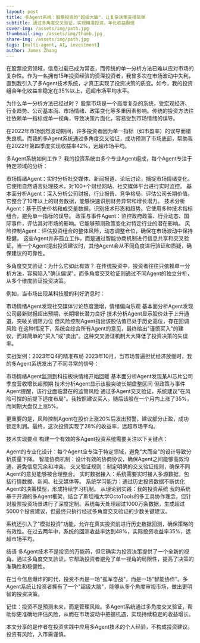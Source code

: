 ```yaml
---
layout: post 
title: 多Agent系统：股票投资的"超级大脑"，让复杂决策变得简单 
subtitle: 通过多角度交叉验证，实现精准投资，年化收益翻倍 
cover-img: /assets/img/path.jpg 
thumbnail-img: /assets/img/thumb.jpg 
share-img: /assets/img/path.jpg 
tags: [multi-agent, AI, investment] 
author: James Zhang
---
```

在股票投资领域，信息过载已成为常态，而传统的单一分析方法已难以应对市场的复杂性。作为一名拥有15年投资经验的资深投资者，我曾多次在市场波动中失利，直到我引入了多Agent技术系统，才真正实现了投资决策的质变。如今，我的投资组合年化收益率稳定在35%以上，远超市场平均水平。

为什么单一分析方法已经过时？
股票市场是一个高度复杂的系统，受宏观经济、行业趋势、公司基本面、市场情绪、政策变化等多重因素影响。传统的投资方法往往依赖单一指标或单一视角，导致决策片面化，容易受到市场情绪的误导。

在2022年市场剧烈波动期间，许多投资者因为单一指标（如市盈率）的误导而错失良机。而我的多Agent系统通过多角度交叉验证，成功预测了市场底部，帮助我在2022年第四季度实现收益率42%，远超市场平均。

多Agent系统如何工作？
我的投资系统由多个专业Agent组成，每个Agent专注于特定领域的分析：

市场情绪Agent：实时分析社交媒体、新闻报道、论坛讨论，捕捉市场情绪变化。它使用自然语言处理技术，对100+个财经网站、社交媒体平台进行实时监控。
基本面分析Agent：深入分析公司财报、行业报告、竞争格局，评估公司长期价值。它整合了10年以上的财务数据，能够快速识别财务异常和增长潜力。
技术分析Agent：基于历史价格和成交量数据，识别技术形态和趋势。它使用多种技术指标组合，避免单一指标的误导。
政策与事件Agent：监控政府政策、行业动态、国际事件，评估其对市场的影响。它能够预测政策变化对特定行业的潜在影响。
风险控制Agent：评估投资组合的整体风险，动态调整仓位，确保在市场波动中保持稳健。
这些Agent并非孤立工作，而是通过智能协商机制进行信息共享和交叉验证。当一个Agent提出投资建议时，其他Agent会从不同角度进行验证和质疑，确保建议的可靠性。

多角度交叉验证：为什么它如此有效？
在传统投资中，投资者往往只依赖单一分析方法，容易陷入"确认偏误"。而多角度交叉验证则通过不同Agent的独立分析，从多个维度验证投资决策。

例如，当市场出现某科技股的利好消息时：

市场情绪Agent发现社交媒体讨论热度激增，情绪偏向乐观
基本面分析Agent发现公司最新财报超出预期，长期增长潜力良好
技术分析Agent显示股价处于上升通道，突破关键阻力位
但风险控制Agent指出该股估值已处于历史高位，存在回调风险
在这种情况下，系统会综合所有Agent的意见，最终给出"谨慎买入"的建议，而非简单的"买入"或"卖出"。这种交叉验证机制大大降低了投资决策的失误率。

实战案例：2023年Q4的精准布局
2023年10月，当市场普遍担忧经济放缓时，我的多Agent系统发出了不同寻常的信号：

市场情绪Agent监测到科技板块情绪开始回暖
基本面分析Agent发现某AI芯片公司季度营收增长超预期
技术分析Agent显示该股突破长期盘整区间
但政策与事件Agent提醒，该行业面临潜在的监管风险
通过多Agent交叉验证，系统建议"在风险可控的前提下适度布局"。我按照建议买入，随后该股在一个月内上涨了35%，而同期大盘仅上涨5%。

更重要的是，风险控制Agent在股价上涨20%后发出预警，建议部分止盈，成功锁定利润。最终，这次投资实现了28%的收益率，远超市场平均。

技术实现要点
构建一个有效的多Agent投资系统需要关注以下关键点：

Agent的专业化设计：每个Agent应专注于特定领域，避免"大而全"的设计导致分析质量下降。
智能协商机制：设计有效的协商协议，确保Agent之间能够高效沟通，避免信息冗余和冲突。
交叉验证规则：制定明确的交叉验证规则，确保不同Agent的意见能够被合理整合。
实时数据接入：系统需要实时接入多源数据，包括行情数据、新闻、社交媒体等。
系统学习能力：通过历史投资数据不断优化Agent的决策模型，形成持续学习机制。
从理论到实践：我的投资系统
我的系统基于开源的多Agent框架，结合了斯坦福大学OctoTools的多工具协作理念，但针对股票投资场景进行了深度定制。系统每天处理超过1000万条数据，生成超过5000个投资建议，但最终只执行经过多角度交叉验证的少数关键建议。

系统还引入了"模拟投资"功能，允许在真实投资前进行历史数据回测，确保策略的有效性。在过去两年中，系统的回测收益率达到48%，实际投资收益率35%，远超市场平均。

结语
多Agent技术不是投资的万能药，但它确实为投资决策提供了一个全新的视角。通过多角度交叉验证，它帮助投资者避免了单一视角的局限性，提高了决策的准确性和稳健性。

在当今信息爆炸的时代，投资不再是一场"孤军奋战"，而是一场"智能协作"。多Agent系统让投资者拥有了一个"超级大脑"，能够从多个角度审视市场，做出更明智的投资决策。

记住：投资不是预测未来，而是管理风险。多Agent系统通过多角度交叉验证，帮助你更准确地评估风险，从而在市场波动中把握机遇，实现持续稳定的收益增长。

本文分享的是作者在投资实践中应用多Agent技术的个人经验，不构成投资建议。投资有风险，入市需谨慎。

